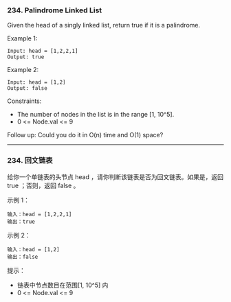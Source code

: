 ### 234. Palindrome Linked List
Given the head of a singly linked list, return true if it is a palindrome.

Example 1:

	Input: head = [1,2,2,1]
	Output: true

Example 2:

	Input: head = [1,2]
	Output: false

Constraints:

* The number of nodes in the list is in the range [1, 10^5].
* 0 <= Node.val <= 9

Follow up: Could you do it in O(n) time and O(1) space?

----

### 234. 回文链表
给你一个单链表的头节点 head ，请你判断该链表是否为回文链表。如果是，返回 true ；否则，返回 false 。

示例 1：

	输入：head = [1,2,2,1]
	输出：true

示例 2：

	输入：head = [1,2]
	输出：false

提示：
* 链表中节点数目在范围[1, 10^5] 内
* 0 <= Node.val <= 9

